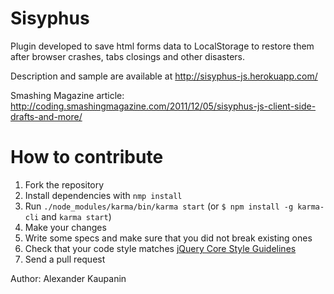 # Sisyphus
Plugin developed to save html forms data to LocalStorage to restore them after browser crashes, tabs closings and other disasters.

Description and sample are available at http://sisyphus-js.herokuapp.com/

Smashing Magazine article: http://coding.smashingmagazine.com/2011/12/05/sisyphus-js-client-side-drafts-and-more/

# How to contribute
1. Fork the repository
2. Install dependencies with `nmp install`
3. Run `./node_modules/karma/bin/karma start` (or `$ npm install -g karma-cli` and `karma start`)
4. Make your changes
5. Write some specs and make sure that you did not break existing ones
6. Check that your code style matches [jQuery Core Style Guidelines](http://contribute.jquery.org/style-guide/js/)
7. Send a pull request

Author: Alexander Kaupanin
